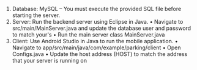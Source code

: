 1.	Database: MySQL – You must execute the provided SQL file before starting the server.
2.	Server: Run the backend server using Eclipse in Java.
•	Navigate to src/main/MainServer.java and update the database user and password to match your's
•	Run the main server class MainServer.java
3.	Client: Use Android Studio in Java to run the mobile application.
•	Navigate to app/src/main/java/com/example/parking/client
•	Open Configs.java
•	Update the host address (HOST) to match the address that your server is running on
